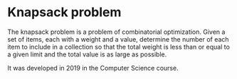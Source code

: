 # Knapsack problem

The knapsack problem is a problem of combinatorial optimization. Given a set of items, each with a weight and a value, determine the number of each item to include in a collection so that the total weight is less than or equal to a given limit and the total value is as large as possible.

It was developed in 2019 in the Computer Science course.
